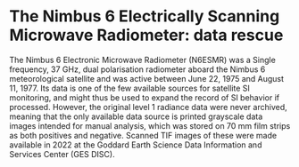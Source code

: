 # The Nimbus 6 Electrically Scanning Microwave Radiometer: data rescue

The Nimbus 6 Electronic Microwave Radiometer (N6ESMR) was a Single frequency, 37 GHz, dual polarisation radiometer aboard the Nimbus 6 meteorological satellite and was active between June 22, 1975 and August 11, 1977. Its data is one of the few available sources for satellite SI monitoring, and might thus be used to expand the record of SI behavior if processed. However, the original level 1 radiance data were never archived, meaning that the only available data source is printed grayscale data images intended for manual analysis, which was stored on 70 mm film strips as both positives and negative. Scanned TIF images of these were made available in 2022 at the Goddard Earth Science Data Information and Services Center (GES DISC).
